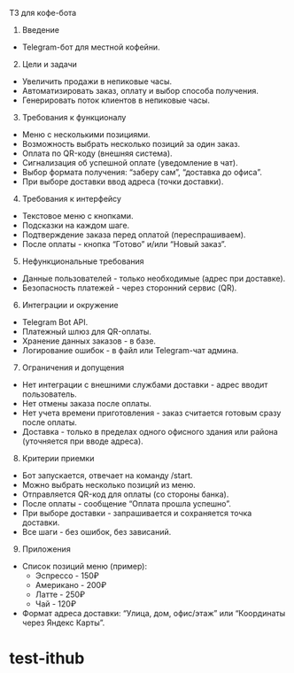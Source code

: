 ТЗ для кофе-бота

1. Введение  
- Telegram-бот для местной кофейни. 

2. Цели и задачи  
- Увеличить продажи в непиковые часы.  
- Автоматизировать заказ, оплату и выбор способа получения.  
- Генерировать поток клиентов в непиковые часы.

3. Требования к функционалу  
- Меню с несколькими позициями.  
- Возможность выбрать несколько позиций за один заказ.  
- Оплата по QR-коду (внешняя система).  
- Сигнализация об успешной оплате (уведомление в чат).  
- Выбор формата получения: “заберу сам”, “доставка до офиса”.  
- При выборе доставки  ввод адреса (точки доставки).  

4. Требования к интерфейсу  
- Текстовое меню с кнопками.  
- Подсказки на каждом шаге.  
- Подтверждение заказа перед оплатой (переспрашиваем).  
- После оплаты - кнопка “Готово” и/или “Новый заказ”.

5. Нефункциональные требования  
- Данные пользователей - только необходимые (адрес при доставке).  
- Безопасность платежей - через сторонний сервис (QR).

6. Интеграции и окружение  
- Telegram Bot API.  
- Платежный шлюз для QR-оплаты.  
- Хранение данных заказов - в базе.  
- Логирование ошибок - в файл или Telegram-чат админа.

7. Ограничения и допущения  
- Нет интеграции с внешними службами доставки - адрес вводит пользователь.  
- Нет отмены заказа после оплаты.  
- Нет учета времени приготовления - заказ считается готовым сразу после оплаты.  
- Доставка - только в пределах одного офисного здания или района (уточняется при вводе адреса).

8. Критерии приемки  
- Бот запускается, отвечает на команду /start.  
- Можно выбрать несколько позиций из меню.  
- Отправляется QR-код для оплаты (со стороны банка).  
- После оплаты - сообщение “Оплата прошла успешно”.  
- При выборе доставки - запрашивается и сохраняется точка доставки.  
- Все шаги - без ошибок, без зависаний.
9. Приложения  
- Список позиций меню (пример):  
  * Эспрессо - 150₽  
  * Американо - 200₽  
  * Латте - 250₽  
  * Чай - 120₽  
- Формат адреса доставки: “Улица, дом, офис/этаж” или “Координаты через Яндекс Карты”.
# test-ithub
